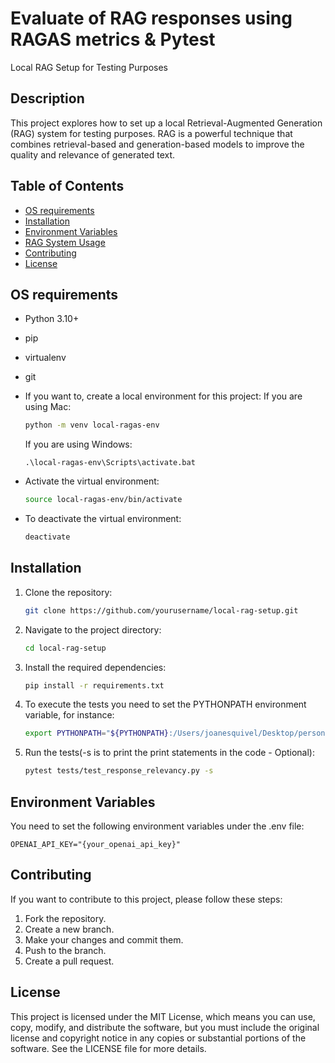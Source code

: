 # Evaluate of RAG responses using RAGAS metrics & Pytest

Local RAG Setup for Testing Purposes

## Description

This project explores how to set up a local Retrieval-Augmented Generation (RAG) system for testing purposes. RAG is a powerful technique that combines retrieval-based and generation-based models to improve the quality and relevance of generated text.

## Table of Contents

- [OS requirements](#os-requirements)
- [Installation](#installation)
- [Environment Variables](#environment-variables)
- [RAG System Usage](#rag-system-usage)
- [Contributing](#contributing)
- [License](#license)

## OS requirements

- Python 3.10+
- pip
- virtualenv
- git

- If you want to, create a local environment for this project:
    If you are using Mac:
    ```bash
    python -m venv local-ragas-env
    ```
    If you are using Windows:
    ```
    .\local-ragas-env\Scripts\activate.bat
    ```

- Activate the virtual environment:
    ```bash
    source local-ragas-env/bin/activate
    ```

- To deactivate the virtual environment:
    ```bash
    deactivate
    ```

## Installation

1. Clone the repository:
    ```bash
    git clone https://github.com/yourusername/local-rag-setup.git
    ```
2. Navigate to the project directory:
    ```bash
    cd local-rag-setup
    ```
3. Install the required dependencies:
    ```bash
    pip install -r requirements.txt
    ```

4. To execute the tests you need to set the PYTHONPATH environment variable, for instance:
    ```bash
    export PYTHONPATH="${PYTHONPATH}:/Users/joanesquivel/Desktop/personalRag"
    ```

5. Run the tests(-s is to print the print statements in the code - Optional):
    ```bash
    pytest tests/test_response_relevancy.py -s
    ```

## Environment Variables

You need to set the following environment variables under the .env file:

```
OPENAI_API_KEY="{your_openai_api_key}"
```


## Contributing

If you want to contribute to this project, please follow these steps:

1. Fork the repository.
2. Create a new branch.
3. Make your changes and commit them.
4. Push to the branch.
5. Create a pull request.


## License

This project is licensed under the MIT License, which means you can use, copy, modify, and distribute the software, but you must include the original license and copyright notice in any copies or substantial portions of the software. See the LICENSE file for more details.